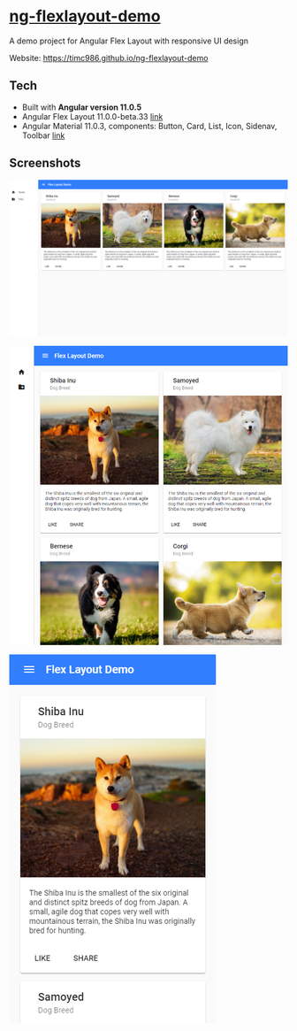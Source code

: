 # [ng-flexlayout-demo](https://timc986.github.io/ng-flexlayout-demo)

A demo project for Angular Flex Layout with responsive UI design

Website: https://timc986.github.io/ng-flexlayout-demo

## Tech

* Built with **Angular version 11.0.5**
* Angular Flex Layout 11.0.0-beta.33 [link](https://github.com/angular/flex-layout )
* Angular Material 11.0.3, components: Button, Card, List, Icon, Sidenav, Toolbar [link](https://www.npmjs.com/package/@angular/material?activeTab=versions )


## Screenshots

![screenshot_big](readme_assets/screenshot_big.png)

![screenshot_medium](readme_assets/screenshot_medium.png)

![screenshot_phone](readme_assets/screenshot_phone.png)